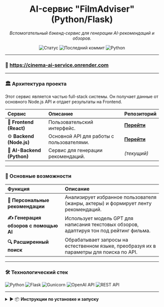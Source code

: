 <div align="center">

# AI-сервис "FilmAdviser" (Python/Flask)

_Вспомогательный бэкенд-сервис для генерации AI-рекомендаций и обзоров._

</div>

<p align="center">
    <img src="https://img.shields.io/badge/status-live-success?style=for-the-badge" alt="Статус">
    <img src="https://img.shields.io/github/last-commit/Doomsday058/online-cinema-flask?style=for-the-badge" alt="Последний коммит">
    <img src="https://img.shields.io/badge/python-3.9+-blue.svg?style=for-the-badge&logo=python&logoColor=white" alt="Python">
</p>

---

### 🔗 **https://cinema-ai-service.onrender.com**

---

### 🏛️ Архитектура проекта

Этот сервис является частью full-stack системы. Он получает данные от основного Node.js API и отдает результаты на Frontend.

| Сервис | Описание | Репозиторий |
| :--- | :--- | :--- |
| 🎨 **Frontend (React)** | Пользовательский интерфейс. | **[Перейти](https://github.com/Doomsday058/online-cinema-frontend)** |
| ⚙️ **Backend (Node.js)** | Основной API для работы с пользователями. | **[Перейти](https://github.com/Doomsday058/online-cinema-backend)** |
| 🧠 **AI-Backend (Python)** | Сервис для генерации рекомендаций. | _(текущий)_ |

---

### 🚀 Основные возможности

| Функция | Описание |
| :--- | :--- |
| **🤖 Персональные рекомендации** | Анализирует избранное пользователя (жанры, актеры) и формирует ленту рекомендаций. |
| **✍️ Генерация обзоров с помощью AI** | Использует модель GPT для написания текстовых обзоров, адаптируя тон под рейтинг фильма. |
| **🔍 Расширенный поиск** | Обрабатывает запросы на естественном языке, преобразуя их в параметры для поиска по API. |

---

### 🛠️ Технологический стек

<p>
    <img src="https://img.shields.io/badge/Python-3776AB?style=for-the-badge&logo=python&logoColor=white" alt="Python" />
    <img src="https://img.shields.io/badge/Flask-000000?style=for-the-badge&logo=flask&logoColor=white" alt="Flask" />
    <img src="https://img.shields.io/badge/Gunicorn-499848?style=for-the-badge&logo=gunicorn&logoColor=white" alt="Gunicorn" />
    <img src="https://img.shields.io/badge/OpenAI-412991?style=for-the-badge&logo=openai&logoColor=white" alt="OpenAI API" />
    <img src="https://img.shields.io/badge/REST_API-000000?style=for-the-badge" alt="REST API" />
</p>

---

<details>
<summary>▶️ 📦  <strong>Инструкции по установке и запуску</strong></summary>

<br>

1.  **Клонируйте репозиторий:**
    ```bash
    git clone [https://github.com/Doomsday058/online-cinema-flask.git](https://github.com/Doomsday058/online-cinema-flask.git)
    cd online-cinema-flask
    ```

2.  **Создайте и активируйте виртуальное окружение:**
    ```bash
    # Windows
    python -m venv venv
    venv\Scripts\activate

    # macOS/Linux
    python3 -m venv venv
    source ven/bin/activate
    ```

3.  **Установите зависимости:**
    ```bash
    pip install -r requirements.txt
    ```

4.  **Создайте файл `.env`** в корне проекта и добавьте переменные:
    ```
    # API ключ для OpenAI
    OPENAI_API_KEY="sk-..."

    # API ключ для The Movie Database
    TMDB_API_KEY="..."

    # URL развернутого Node.js сервера
    NODE_API_URL="https://..."
    ```

5.  **Запустите сервер:**
    ```bash
    flask run
    ```

</details>
